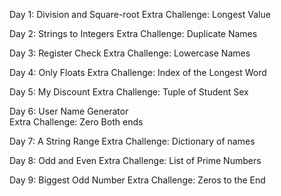 Day 1:
    Division and Square-root
    Extra Challenge: Longest Value


Day 2:
    Strings to Integers 
    Extra Challenge: Duplicate Names  


Day 3: 
    Register Check 
    Extra Challenge: Lowercase Names


Day 4: 
    Only Floats 
    Extra Challenge: Index of the Longest Word 


Day 5: 
    My Discount
    Extra Challenge: Tuple of Student Sex 


Day 6:
     User Name Generator  
     Extra Challenge: Zero Both ends 


Day 7:
     A String Range
     Extra Challenge: Dictionary of names


Day 8: 
    Odd and Even 
    Extra Challenge: List of Prime Numbers


Day 9: 
       Biggest Odd Number
       Extra Challenge: Zeros to the End